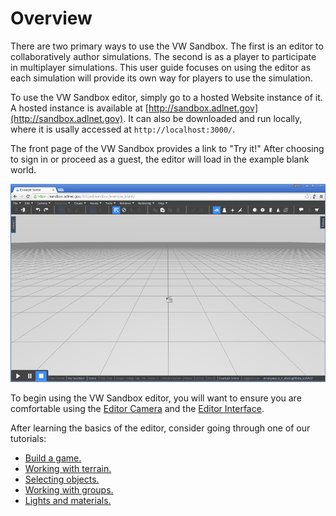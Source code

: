 # Overview

There are two primary ways to use the VW Sandbox.  The first is an editor to collaboratively author simulations.  The second is as a player to participate in multiplayer simulations.  This user guide focuses on using the editor as each simulation will provide its own way for players to use the simulation.

To use the VW Sandbox editor, simply go to a hosted Website instance of it.  A hosted instance is available at [http://sandbox.adlnet.gov](http://sandbox.adlnet.gov).  It can also be downloaded and run locally, where it is usally accessed at `http://localhost:3000/`.  

The front page of the VW Sandbox provides a link to "Try it!"  After choosing to sign in or proceed as a guest, the editor will load in the example blank world.

![Example Blank World](images/example_blank_editor.png)

To begin using the VW Sandbox editor, you will want to ensure you are comfortable using the [Editor Camera](cameras/editor-camera.md) and the [Editor Interface](editor/overview.md).

After learning the basics of the editor, consider going through one of our tutorials:

- [Build a game.](/build%20a%20game/ "Build a Game")
- [Working with terrain.](http://sandboxdocs.readthedocs.org/en/latest/User%20Guide/Working%20with%20Terrain/ "Working with Terrain")
- [Selecting objects.](Selecting-Objects/ "Selecting Objects")
- [Working with groups.](Working%20with%20Groups/ "Working with Groups")
- [Lights and materials.](Lights%20and%20Materials/ "Lights and Materials")
